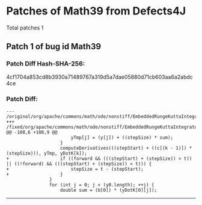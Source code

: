 
# Patches of Math39 from Defects4J 
Total patches 1
## Patch 1 of bug id Math39
### Patch Diff Hash-SHA-256:

4cf1704a853cd8b3930a71489767a319d5a7dae05880d71cb603aa6a2abdc4ce

### Patch Diff:
```
--- /original/org/apache/commons/math/ode/nonstiff/EmbeddedRungeKuttaIntegrator.java	
+++ /fixed/org/apache/commons/math/ode/nonstiff/EmbeddedRungeKuttaIntegrator.java	
@@ -108,6 +108,9 @@
 						yTmp[j] = (y[j]) + ((stepSize) * sum);
 					}
 					computeDerivatives(((stepStart) + ((c[(k - 1)]) * (stepSize))), yTmp, yDotK[k]);
+					if ((forward && (((stepStart) + (stepSize)) > t)) || ((!forward) && (((stepStart) + (stepSize)) < t))) {
+						stepSize = t - (stepStart);
+					}
 				}
 				for (int j = 0; j < (y0.length); ++j) {
 					double sum = (b[0]) * (yDotK[0][j]);
```


---